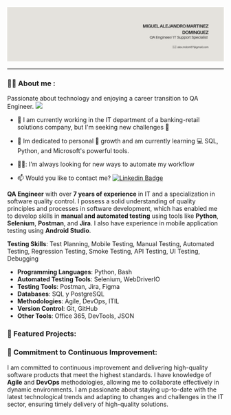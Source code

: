 <div id="header" align="center">
  <img decoding="async" src="Banner LinkedIn_alejandromardom.png" width="900"/>
</div>

---
 <div id="header" align="left">

### :man_technologist: About me :

Passionate about technology and enjoying a career transition to QA Engineer. <img decoding="async" src="https://media.giphy.com/media/WUlplcMpOCEmTGBtBW/giphy.gif" width="30">

* :telescope: I am currently working in the IT department of a banking-retail solutions company, but I'm seeking new challenges :muscle:

* :seedling: Im dedicated to personal :blue_book: growth and am currently learning :computer: SQL, Python, and Microsoft's powerful tools.

* 🕵️‍♂️: I'm always looking for new ways to automate my workflow

* :mailbox: Would you like to contact me? [![Linkedin Badge](https://img.shields.io/badge/-alejandromardom-blue?style=flat&logo=Linkedin&logoColor=white)](https://www.linkedin.com/in/martinezmiguelalejandro/)

**QA Engineer** with over **7 years of experience** in IT and a specialization in software quality control. I possess a solid understanding of quality principles and processes in software development, which has enabled me to develop skills in **manual and automated testing** using tools like **Python**, **Selenium**, **Postman**, and **Jira**. I also have experience in mobile application testing using **Android Studio**.

**Testing Skills**: Test Planning, Mobile Testing, Manual Testing, Automated Testing, Regression Testing, Smoke Testing, API Testing, UI Testing, Debugging
- **Programming Languages**: Python, Bash
- **Automated Testing Tools**: Selenium, WebDriverIO
- **Testing Tools**: Postman, Jira, Figma
- **Databases**: SQL y PostgreSQL
- **Methodologies**: Agile, DevOps, ITIL
- **Version Control**: Git, GitHub
- **Other Tools**: Office 365, DevTools, JSON

### 🚀 Featured Projects:


### 🌱 Commitment to Continuous Improvement:
I am committed to continuous improvement and delivering high-quality software products that meet the highest standards. I have knowledge of **Agile** and **DevOps** methodologies, allowing me to collaborate effectively in dynamic environments. I am passionate about staying up-to-date with the latest technological trends and adapting to changes and challenges in the IT sector, ensuring timely delivery of high-quality solutions.








<!--
**alejandromardom/alejandromardom** is a ✨ _special_ ✨ repository because its `README.md` (this file) appears on your GitHub profile.

Here are some ideas to get you started:

- 🔭 I’m currently working on ...
- 🌱 I’m currently learning ...
- 👯 I’m looking to collaborate on ...
- 🤔 I’m looking for help with ...
- 💬 Ask me about ...
- 📫 How to reach me: ...
- 😄 Pronouns: ...
- ⚡ Fun fact: ...
-->
